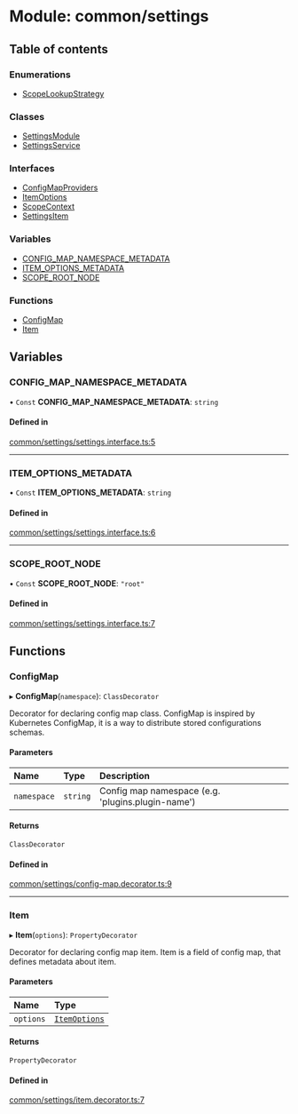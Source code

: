 # Module: common/settings

## Table of contents

### Enumerations

- [ScopeLookupStrategy](../enums/common_settings.ScopeLookupStrategy.md)

### Classes

- [SettingsModule](../classes/common_settings.SettingsModule.md)
- [SettingsService](../classes/common_settings.SettingsService.md)

### Interfaces

- [ConfigMapProviders](../interfaces/common_settings.ConfigMapProviders.md)
- [ItemOptions](../interfaces/common_settings.ItemOptions.md)
- [ScopeContext](../interfaces/common_settings.ScopeContext.md)
- [SettingsItem](../interfaces/common_settings.SettingsItem.md)

### Variables

- [CONFIG\_MAP\_NAMESPACE\_METADATA](common_settings.md#config_map_namespace_metadata)
- [ITEM\_OPTIONS\_METADATA](common_settings.md#item_options_metadata)
- [SCOPE\_ROOT\_NODE](common_settings.md#scope_root_node)

### Functions

- [ConfigMap](common_settings.md#configmap)
- [Item](common_settings.md#item)

## Variables

### <a id="config_map_namespace_metadata" name="config_map_namespace_metadata"></a> CONFIG\_MAP\_NAMESPACE\_METADATA

• `Const` **CONFIG\_MAP\_NAMESPACE\_METADATA**: `string`

#### Defined in

[common/settings/settings.interface.ts:5](https://github.com/brickdoc/brickdoc/blob/master/apps/server-api/src/common/settings/settings.interface.ts#L5)

___

### <a id="item_options_metadata" name="item_options_metadata"></a> ITEM\_OPTIONS\_METADATA

• `Const` **ITEM\_OPTIONS\_METADATA**: `string`

#### Defined in

[common/settings/settings.interface.ts:6](https://github.com/brickdoc/brickdoc/blob/master/apps/server-api/src/common/settings/settings.interface.ts#L6)

___

### <a id="scope_root_node" name="scope_root_node"></a> SCOPE\_ROOT\_NODE

• `Const` **SCOPE\_ROOT\_NODE**: ``"root"``

#### Defined in

[common/settings/settings.interface.ts:7](https://github.com/brickdoc/brickdoc/blob/master/apps/server-api/src/common/settings/settings.interface.ts#L7)

## Functions

### <a id="configmap" name="configmap"></a> ConfigMap

▸ **ConfigMap**(`namespace`): `ClassDecorator`

Decorator for declaring config map class.
ConfigMap is inspired by Kubernetes ConfigMap, it is a way to distribute stored configurations schemas.

#### Parameters

| Name | Type | Description |
| :------ | :------ | :------ |
| `namespace` | `string` | Config map namespace (e.g. 'plugins.plugin-name') |

#### Returns

`ClassDecorator`

#### Defined in

[common/settings/config-map.decorator.ts:9](https://github.com/brickdoc/brickdoc/blob/master/apps/server-api/src/common/settings/config-map.decorator.ts#L9)

___

### <a id="item" name="item"></a> Item

▸ **Item**(`options`): `PropertyDecorator`

Decorator for declaring config map item.
Item is a field of config map, that defines metadata about item.

#### Parameters

| Name | Type |
| :------ | :------ |
| `options` | [`ItemOptions`](../interfaces/common_settings.ItemOptions.md) |

#### Returns

`PropertyDecorator`

#### Defined in

[common/settings/item.decorator.ts:7](https://github.com/brickdoc/brickdoc/blob/master/apps/server-api/src/common/settings/item.decorator.ts#L7)
